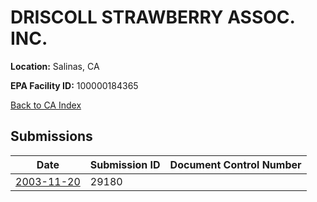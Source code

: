 # DRISCOLL STRAWBERRY ASSOC. INC.

**Location:** Salinas, CA

**EPA Facility ID:** 100000184365

[Back to CA Index](../../index.md)

## Submissions

| Date | Submission ID | Document Control Number |
|------|--------------|-------------------------|
| [2003-11-20](submissions/29180.md) | 29180 |  |
